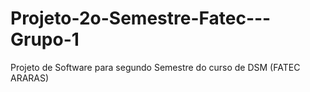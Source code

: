 # Projeto-2o-Semestre-Fatec---Grupo-1
Projeto de Software para segundo Semestre do curso de DSM (FATEC ARARAS)
